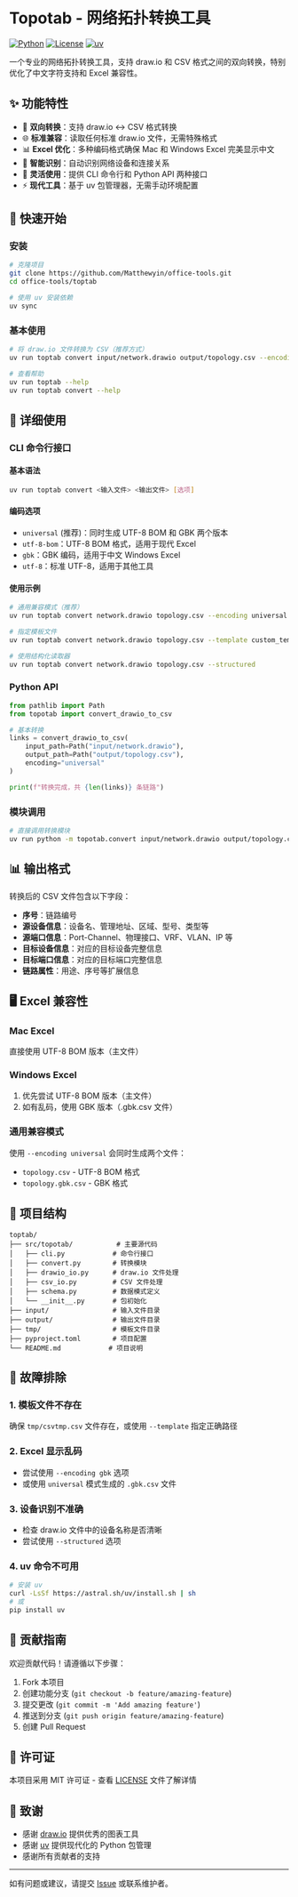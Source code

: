 # Topotab - 网络拓扑转换工具

[![Python](https://img.shields.io/badge/Python-3.10+-blue.svg)](https://www.python.org/downloads/)
[![License](https://img.shields.io/badge/License-MIT-green.svg)](LICENSE)
[![uv](https://img.shields.io/badge/uv-enabled-brightgreen.svg)](https://github.com/astral-sh/uv)

一个专业的网络拓扑转换工具，支持 draw.io 和 CSV 格式之间的双向转换，特别优化了中文字符支持和 Excel 兼容性。

## ✨ 功能特性

- 🔄 **双向转换**：支持 draw.io ↔ CSV 格式转换
- 🌐 **标准兼容**：读取任何标准 draw.io 文件，无需特殊格式
- 📊 **Excel 优化**：多种编码格式确保 Mac 和 Windows Excel 完美显示中文
- 🚀 **智能识别**：自动识别网络设备和连接关系
- 🔧 **灵活使用**：提供 CLI 命令行和 Python API 两种接口
- ⚡ **现代工具**：基于 uv 包管理器，无需手动环境配置

## 🚀 快速开始

### 安装

```bash
# 克隆项目
git clone https://github.com/Matthewyin/office-tools.git
cd office-tools/toptab

# 使用 uv 安装依赖
uv sync
```

### 基本使用

```bash
# 将 draw.io 文件转换为 CSV（推荐方式）
uv run toptab convert input/network.drawio output/topology.csv --encoding universal

# 查看帮助
uv run toptab --help
uv run toptab convert --help
```

## 📖 详细使用

### CLI 命令行接口

#### 基本语法
```bash
uv run toptab convert <输入文件> <输出文件> [选项]
```

#### 编码选项
- `universal` (推荐)：同时生成 UTF-8 BOM 和 GBK 两个版本
- `utf-8-bom`：UTF-8 BOM 格式，适用于现代 Excel
- `gbk`：GBK 编码，适用于中文 Windows Excel
- `utf-8`：标准 UTF-8，适用于其他工具

#### 使用示例
```bash
# 通用兼容模式（推荐）
uv run toptab convert network.drawio topology.csv --encoding universal

# 指定模板文件
uv run toptab convert network.drawio topology.csv --template custom_template.csv

# 使用结构化读取器
uv run toptab convert network.drawio topology.csv --structured
```

### Python API

```python
from pathlib import Path
from topotab import convert_drawio_to_csv

# 基本转换
links = convert_drawio_to_csv(
    input_path=Path("input/network.drawio"),
    output_path=Path("output/topology.csv"),
    encoding="universal"
)

print(f"转换完成，共 {len(links)} 条链路")
```

### 模块调用
```bash
# 直接调用转换模块
uv run python -m topotab.convert input/network.drawio output/topology.csv --encoding universal
```

## 📊 输出格式

转换后的 CSV 文件包含以下字段：

- **序号**：链路编号
- **源设备信息**：设备名、管理地址、区域、型号、类型等
- **源端口信息**：Port-Channel、物理接口、VRF、VLAN、IP 等
- **目标设备信息**：对应的目标设备完整信息
- **目标端口信息**：对应的目标端口完整信息
- **链路属性**：用途、序号等扩展信息

## 🖥️ Excel 兼容性

### Mac Excel
直接使用 UTF-8 BOM 版本（主文件）

### Windows Excel
1. 优先尝试 UTF-8 BOM 版本（主文件）
2. 如有乱码，使用 GBK 版本（.gbk.csv 文件）

### 通用兼容模式
使用 `--encoding universal` 会同时生成两个文件：
- `topology.csv` - UTF-8 BOM 格式
- `topology.gbk.csv` - GBK 格式

## 📁 项目结构

```
toptab/
├── src/topotab/           # 主要源代码
│   ├── cli.py            # 命令行接口
│   ├── convert.py        # 转换模块
│   ├── drawio_io.py      # draw.io 文件处理
│   ├── csv_io.py         # CSV 文件处理
│   ├── schema.py         # 数据模式定义
│   └── __init__.py       # 包初始化
├── input/                # 输入文件目录
├── output/               # 输出文件目录
├── tmp/                  # 模板文件目录
├── pyproject.toml        # 项目配置
└── README.md            # 项目说明
```

## 🔧 故障排除

### 1. 模板文件不存在
确保 `tmp/csvtmp.csv` 文件存在，或使用 `--template` 指定正确路径

### 2. Excel 显示乱码
- 尝试使用 `--encoding gbk` 选项
- 或使用 `universal` 模式生成的 `.gbk.csv` 文件

### 3. 设备识别不准确
- 检查 draw.io 文件中的设备名称是否清晰
- 尝试使用 `--structured` 选项

### 4. uv 命令不可用
```bash
# 安装 uv
curl -LsSf https://astral.sh/uv/install.sh | sh
# 或
pip install uv
```

## 🤝 贡献指南

欢迎贡献代码！请遵循以下步骤：

1. Fork 本项目
2. 创建功能分支 (`git checkout -b feature/amazing-feature`)
3. 提交更改 (`git commit -m 'Add amazing feature'`)
4. 推送到分支 (`git push origin feature/amazing-feature`)
5. 创建 Pull Request

## 📄 许可证

本项目采用 MIT 许可证 - 查看 [LICENSE](LICENSE) 文件了解详情

## 🙏 致谢

- 感谢 [draw.io](https://www.diagrams.net/) 提供优秀的图表工具
- 感谢 [uv](https://github.com/astral-sh/uv) 提供现代化的 Python 包管理
- 感谢所有贡献者的支持

---

如有问题或建议，请提交 [Issue](https://github.com/Matthewyin/office-tools/issues) 或联系维护者。
